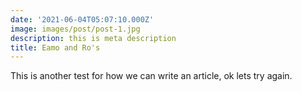 ```yaml
---
date: '2021-06-04T05:07:10.000Z'
image: images/post/post-1.jpg
description: this is meta description
title: Eamo and Ro's
---
```


This is another test for how we can write an article, ok lets try again.
